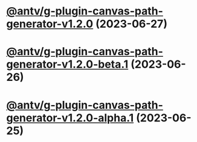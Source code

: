 # [@antv/g-plugin-canvas-path-generator-v1.2.0](https://github.com/antvis/g/compare/@antv/g-plugin-canvas-path-generator@1.1.51...@antv/g-plugin-canvas-path-generator@1.2.0) (2023-06-27)

# [@antv/g-plugin-canvas-path-generator-v1.2.0-beta.1](https://github.com/antvis/g/compare/@antv/g-plugin-canvas-path-generator@1.1.51...@antv/g-plugin-canvas-path-generator@1.2.0-beta.1) (2023-06-26)

# [@antv/g-plugin-canvas-path-generator-v1.2.0-alpha.1](https://github.com/antvis/g/compare/@antv/g-plugin-canvas-path-generator@1.1.51...@antv/g-plugin-canvas-path-generator@1.2.0-alpha.1) (2023-06-25)
